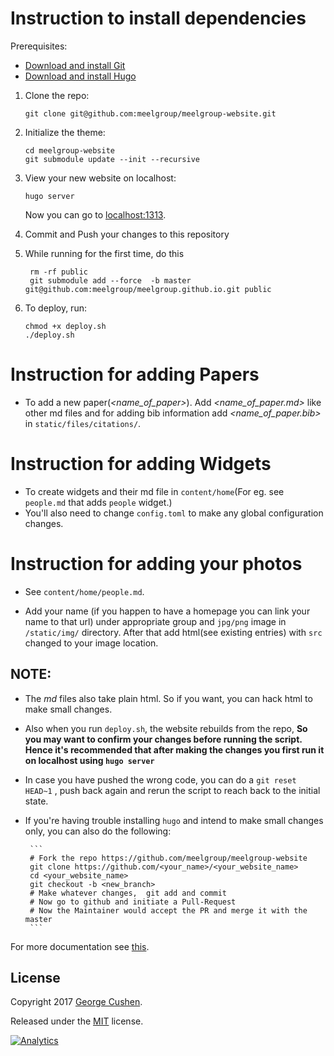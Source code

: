 # Instruction to install dependencies

Prerequisites:

* [Download and install Git](https://git-scm.com/downloads)
* [Download and install Hugo](https://gohugo.io/getting-started/installing/#quick-install)

1. Clone the repo: 

       git clone git@github.com:meelgroup/meelgroup-website.git
    
2. Initialize the theme:

       cd meelgroup-website
       git submodule update --init --recursive

3. View your new website on localhost:
      
       hugo server

    Now you can go to [localhost:1313](http://localhost:1313).
  
4. Commit and Push your changes to this repository

5. While running for the first time, do this
        
        rm -rf public
        git submodule add --force  -b master git@github.com:meelgroup/meelgroup.github.io.git public        

6. To deploy, run:
       
       
       chmod +x deploy.sh
       ./deploy.sh 

# Instruction for adding Papers
- To add a new paper(*<name_of_paper>*). Add *<name_of_paper.md>* like other md files and for adding bib information add *<name_of_paper.bib>* in `static/files/citations/`.

# Instruction for adding Widgets
- To create widgets and their md file in `content/home`(For eg. see `people.md` that adds `people` widget.)
- You'll also need to change `config.toml` to make any global configuration changes.

# Instruction for adding your photos
- See `content/home/people.md`. 

- Add your name (if you happen to have a homepage you can link your name to that url) under appropriate group and `jpg/png` image in `/static/img/` directory. After that add html(see existing entries) with `src` changed to your image location.

## NOTE:
- The *md* files also take plain html. So if you want, you can hack html to make small changes.

- Also when you run `deploy.sh`, the website rebuilds from the repo, 
**So you may want to confirm your changes before running the script. 
 Hence it's recommended that after making the changes you first run it on localhost using `hugo server`**

- In case you have pushed the wrong code, you can do a `git reset HEAD~1` , push back again and rerun the script to reach back to the initial state.


- If you're having trouble installing `hugo` and intend to make small changes only, you can also do the following:

       ```
       # Fork the repo https://github.com/meelgroup/meelgroup-website 
       git clone https://github.com/<your_name>/<your_website_name>
       cd <your_website_name>
       git checkout -b <new_branch>
       # Make whatever changes,  git add and commit
       # Now go to github and initiate a Pull-Request 
       # Now the Maintainer would accept the PR and merge it with the master 
       ```
        


For more documentation see [this](https://github.com/gcushen/hugo-academic).



## License

Copyright 2017 [George Cushen](https://georgecushen.com).

Released under the [MIT](https://github.com/sourcethemes/academic-kickstart/blob/master/LICENSE.md) license.

[![Analytics](https://ga-beacon.appspot.com/UA-78646709-2/academic-kickstart/readme?pixel)](https://github.com/igrigorik/ga-beacon)
